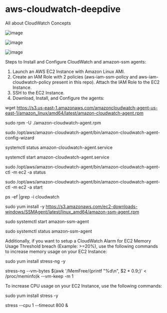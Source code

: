 # aws-cloudwatch-deepdive
All about CloudWatch Concepts

![image](https://github.com/user-attachments/assets/b2e417bf-ccfe-46d8-ba47-635ceea3b2bf)


![image](https://github.com/user-attachments/assets/cd18f2fa-dde7-454a-a56c-0339ef499fb7)

![image](https://github.com/user-attachments/assets/4285da38-53fd-4ad6-bad4-ca99e994b327)

Steps to Install and Configure CloudWatch and amazon-ssm agents:

1. Launch an AWS EC2 Instance with Amazon Linux AMI.
2. Create an IAM Role with 2 policies (aws-iam-ssm-policy and aws-iam-cloudwatch-policy present in this repo). Attach the IAM Role to the EC2 Instance.
3. SSH to the EC2 Instance.
4. Download, Install, and Configure the agents:
   
wget https://s3.us-east-1.amazonaws.com/amazoncloudwatch-agent-us-east-1/amazon_linux/amd64/latest/amazon-cloudwatch-agent.rpm

sudo rpm -U ./amazon-cloudwatch-agent.rpm

sudo /opt/aws/amazon-cloudwatch-agent/bin/amazon-cloudwatch-agent-config-wizard

systemctl status amazon-cloudwatch-agent.service

systemctl start amazon-cloudwatch-agent.service

sudo /opt/aws/amazon-cloudwatch-agent/bin/amazon-cloudwatch-agent-ctl -m ec2 -a status

sudo /opt/aws/amazon-cloudwatch-agent/bin/amazon-cloudwatch-agent-ctl -m ec2 -a start

ps -ef |grep -i cloudwatch

sudo yum install -y https://s3.amazonaws.com/ec2-downloads-windows/SSMAgent/latest/linux_amd64/amazon-ssm-agent.rpm

sudo systemctl start amazon-ssm-agent

sudo systemctl status amazon-ssm-agent

Additionally, if you want to setup a CloudWatch Alarm for EC2 Memory Usage Threshold breach (Example: >=20%), use the following commands to increase memory usage on your EC2 Instance:

sudo yum install stress-ng -y

stress-ng --vm-bytes $(awk '/MemFree/{printf "%d\n", $2 * 0.9;}' < /proc/meminfo)k --vm-keep -m 1

To increase CPU usage on your EC2 Instance, use the following commands:

sudo yum install stress -y

stress --cpu 1 --timeout 800 &
